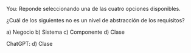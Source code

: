 You:
Reponde seleccionando una de las cuatro opciones disponibles.

¿Cuál de los siguientes no es un nivel de abstracción de los requisitos?

a) Negocio
b) Sistema
c) Componente
d) Clase

ChatGPT:
d) Clase
